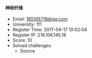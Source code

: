 #### 神经纤维  

* Email: 185105718@qq.com  
* University: 111  
* Register Time: 2017-04-17 10:02:04  
* Register IP: 218.106.145.18  
* Score: 10  
* Solved challenges: 
  * Source  
